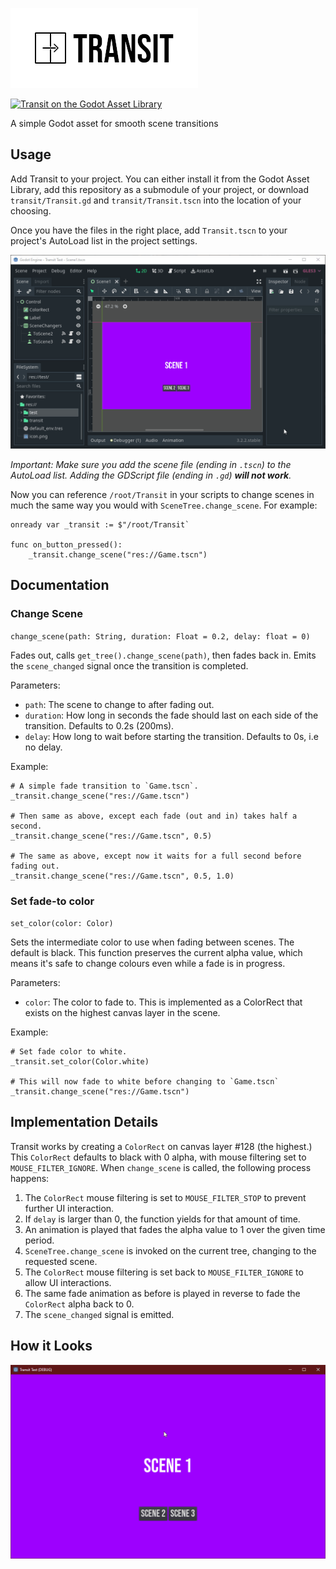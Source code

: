 ![Transit](meta/logo.png)

[![Transit on the Godot Asset Library](https://img.shields.io/badge/Godot%20Asset%20Library-Transit-blue)](https://godotengine.org/asset-library/asset/719)

A simple Godot asset for smooth scene transitions

## Usage

Add Transit to your project. You can either install it from the Godot Asset Library, add this repository as a submodule of your project, or download `transit/Transit.gd` and `transit/Transit.tscn` into the location of your choosing.

Once you have the files in the right place, add `Transit.tscn` to your project's AutoLoad list in the project settings.

![GIF showing how to add Transit to a project's AutoLoad list](meta/autoload.gif)

*Important: Make sure you add the scene file (ending in `.tscn`) to the AutoLoad list. Adding the GDScript file (ending in `.gd`) **will not work**.*

Now you can reference `/root/Transit` in your scripts to change scenes in much the same way you would with `SceneTree.change_scene`. For example:

```GDScript
onready var _transit := $"/root/Transit`

func on_button_pressed():
    _transit.change_scene("res://Game.tscn")
```

## Documentation

### Change Scene

`change_scene(path: String, duration: Float = 0.2, delay: float = 0)`

Fades out, calls `get_tree().change_scene(path)`, then fades back in. Emits the `scene_changed` signal once the transition is completed.

Parameters:
* `path`: The scene to change to after fading out.
* `duration`: How long in seconds the fade should last on each side of the transition. Defaults to 0.2s (200ms).
* `delay`: How long to wait before starting the transition. Defaults to 0s, i.e no delay.

Example:
```GDScript
# A simple fade transition to `Game.tscn`.
_transit.change_scene("res://Game.tscn")

# Then same as above, except each fade (out and in) takes half a second.
_transit.change_scene("res://Game.tscn", 0.5)

# The same as above, except now it waits for a full second before fading out.
_transit.change_scene("res://Game.tscn", 0.5, 1.0)
```

### Set fade-to color

`set_color(color: Color)`

Sets the intermediate color to use when fading between scenes. The default is black. This function preserves the current alpha value, which means it's safe to change colours even while a fade is in progress.

Parameters:
* `color`: The color to fade to. This is implemented as a ColorRect that exists on the highest canvas layer in the scene.

Example:
```GDScript
# Set fade color to white.
_transit.set_color(Color.white)

# This will now fade to white before changing to `Game.tscn`
_transit.change_scene("res://Game.tscn")
```

## Implementation Details

Transit works by creating a `ColorRect` on canvas layer #128 (the highest.) This `ColorRect` defaults to black with 0 alpha, with mouse filtering set to `MOUSE_FILTER_IGNORE`. When `change_scene` is called, the following process happens:
1. The `ColorRect` mouse filtering is set to `MOUSE_FILTER_STOP` to prevent further UI interaction.
2. If `delay` is larger than 0, the function yields for that amount of time.
3. An animation is played that fades the alpha value to 1 over the given time period.
4. `SceneTree.change_scene` is invoked on the current tree, changing to the requested scene.
5. The `ColorRect` mouse filtering is set back to `MOUSE_FILTER_IGNORE` to allow UI interactions.
6. The same fade animation as before is played in reverse to fade the `ColorRect` alpha back to 0.
7. The `scene_changed` signal is emitted.

## How it Looks

![GIF showing Transit in action](meta/transit.gif)
